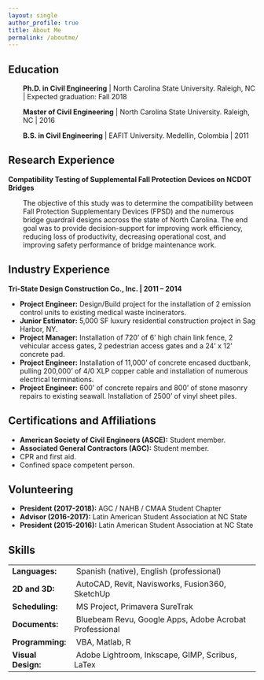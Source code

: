 ```yaml
---
layout: single
author_profile: true
title: About Me
permalink: /aboutme/
---
```


## Education
<p style="padding-left: 30px;"><strong>Ph.D. in Civil Engineering</strong> | North Carolina State University. Raleigh, NC | Expected graduation: Fall 2018 </p>
<p style="padding-left: 30px;"><strong>Master of Civil Engineering</strong> | North Carolina State University. Raleigh, NC | 2016</p>
<p style="padding-left: 30px;"><strong>B.S. in Civil Engineering</strong> | EAFIT University. Medellín, Colombia | 2011</p>

## Research Experience
<strong>Compatibility Testing of Supplemental Fall Protection Devices on NCDOT Bridges</strong>
<p style="padding-left: 30px;">The objective of this study was to determine the compatibility between Fall Protection Supplementary Devices (FPSD) and the numerous bridge guardrail designs accross the state of North Carolina. The end goal was to provide decision-support for improving work efficiency, reducing loss of productivity, decreasing operational cost, and improving safety performance of bridge maintenance work.</p>

## Industry Experience
<strong>Tri-State Design Construction Co., Inc. | 2011 – 2014</strong>
- <strong>Project Engineer:</strong> Design/Build project for the installation of 2 emission control units to existing medical waste incinerators.
- <strong>Junior Estimator:</strong> 5,000 SF luxury residential construction project in Sag Harbor, NY.
- <strong>Project Manager:</strong> Installation of 720’ of 6’ high chain link fence, 2 vehicular access gates, 2 pedestrian access gates and a 24’ x 12’ concrete pad.
- <strong>Project Engineer:</strong> Installation of 11,000’ of concrete encased ductbank, pulling 200,000’ of 4/0 XLP copper cable and installation of numerous electrical terminations.
- <strong>Project Engineer:</strong> 600’ of concrete repairs and 800’ of stone masonry repairs to existing seawall. Installation of 2500’ of vinyl sheet piles.

## Certifications and Affiliations
- <strong>American Society of Civil Engineers (ASCE):</strong> Student member.
- <strong>Associated General Contractors (AGC):</strong> Student member.
- CPR and first aid.
- Confined space competent person.

## Volunteering
- <strong>President (2017-2018):</strong> AGC / NAHB / CMAA Student Chapter
- <strong>Advisor (2016-2017):</strong> Latin American Student Association at NC State
- <strong>President (2015-2016):</strong> Latin American Student Association at NC State

## Skills
<table class=" alignleft" style="height: 220px;" width="550">
<tbody>
<tr>
<td style="width: 110px; text-align: left;"><strong>Languages:</strong></td>
<td style="text-align: left;"> Spanish (native), English (professional)</td>
</tr>
<tr>
<td style="text-align: left;"><strong>2D and 3D:</strong></td>
<td style="text-align: left;"> AutoCAD, Revit, Navisworks, Fusion360, SketchUp</td>
</tr>
<tr>
<td style="text-align: left;"><strong>Scheduling:</strong></td>
<td style="text-align: left;"> MS Project, Primavera SureTrak</td>
</tr>
<tr>
<td style="text-align: left;"><strong>Documents:</strong></td>
<td style="text-align: left;"> Bluebeam Revu, Google Apps, Adobe Acrobat Professional</td>
</tr>
<tr>
<td style="text-align: left;"><strong>Programming:</strong></td>
<td style="text-align: left;"> VBA, Matlab, R</td>
</tr>
<tr>
<td style="text-align: left; vertical-align: middle;"><strong>Visual Design:</strong></td>
<td style="text-align: left;"> Adobe Lightroom, Inkscape, GIMP, Scribus, LaTex</td>
</tr>
</tbody>
</table>
&nbsp;
